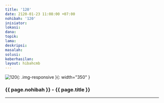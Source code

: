 ```yaml
---
title: '120'
date: 2120-01-23 11:08:00 +07:00
nohibah: '120'
inisiator:
lokasi:
dana:
topik:
lama:
deskripsi:
masalah:
solusi:
keberhasilan:
layout: hibahcmb
---
```


![120](/static/img/hibahcmb/120.png){: .img-responsive }{: width="350" }

### {{ page.nohibah }} - {{ page.title }}

---
